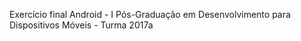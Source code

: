 Exercício final Android - I
Pós-Graduação em Desenvolvimento para Dispositivos Móveis - Turma 2017a
